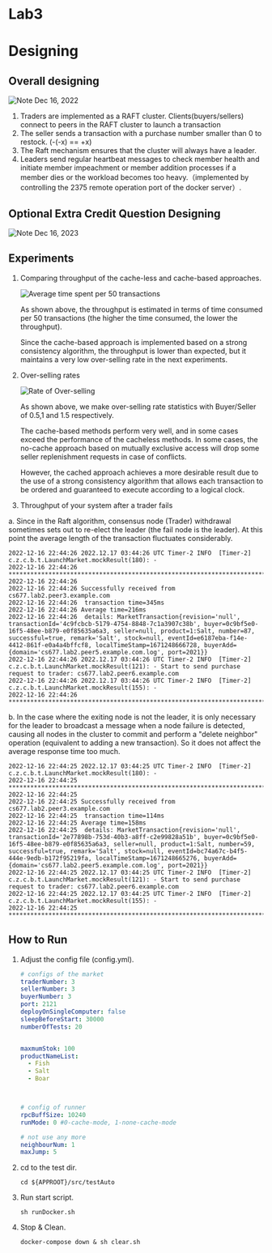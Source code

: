 # Lab3

# Designing

## Overall designing

![Note Dec 16, 2022](src/main/resources/static/OverallDesigning.png)

1. Traders are implemented as a RAFT cluster. Clients(buyers/sellers) connect to peers in the RAFT cluster to launch a transaction
2. The seller sends a transaction with a purchase number smaller than 0 to restock. (-(-x) == +x)
3. The Raft mechanism ensures that the cluster will always have a leader.
4. Leaders send regular heartbeat messages to check member health and initiate member impeachment or member addition processes if a member dies or the workload becomes too heavy.（implemented by controlling the 2375 remote operation port of the docker server）.

## Optional Extra Credit Question Designing

![Note Dec 16, 2023](src/main/resources/static/ExtraCredit.png)

## Experiments

1. Comparing throughput of the cache-less and cache-based approaches.

   ![Average time spent per 50 transactions](src/main/resources/static/AverageTimeSpentPer50Transactions.png)

   As shown above, the throughput is estimated in terms of time consumed per 50 transactions (the higher the time consumed, the lower the throughput).

   Since the cache-based approach is implemented based on a strong consistency algorithm, the throughput is lower than expected, but it maintains a very low over-selling rate in the next experiments.

2. Over-selling rates

   ![Rate of Over-selling](src/main/resources/static/RateOfOver-selling.png)

   As shown above, we make over-selling rate statistics with Buyer/Seller of 0.5,1 and 1.5 respectively.

   The cache-based methods perform very well, and in some cases exceed the performance of the cacheless methods. In some cases, the no-cache approach based on mutually exclusive access will drop some seller replenishment requests in case of conflicts.

   However, the cached approach achieves a more desirable result due to the use of a strong consistency algorithm that allows each transaction to be ordered and guaranteed to execute according to a logical clock.

3.  Throughput of your system after a trader fails

a. Since in the Raft algorithm, consensus node (Trader) withdrawal sometimes sets out to re-elect the leader (the fail node is the leader). At this point the average length of the transaction fluctuates considerably.

```shell
2022-12-16 22:44:26 2022.12.17 03:44:26 UTC Timer-2 INFO  [Timer-2] c.z.c.b.t.LaunchMarket.mockResult(180): - 
2022-12-16 22:44:26 *************************************************************************************
2022-12-16 22:44:26 
2022-12-16 22:44:26 Successfully received from cs677.lab2.peer3.example.com
2022-12-16 22:44:26  transaction time=345ms
2022-12-16 22:44:26 Average time=216ms
2022-12-16 22:44:26  details: MarketTransaction{revision='null', transactionId='4c9fcbcb-5179-4754-8848-7c1a3907c38b', buyer=0c9bf5e0-16f5-48ee-b879-e0f85635a6a3, seller=null, product=1:Salt, number=87, successful=true, remark='Salt', stock=null, eventId=e6187eba-f14e-4412-861f-e0a4a4bffcf8, localTimeStamp=1671248666728, buyerAdd={domain='cs677.lab2.peer5.example.com.log', port=2021}}
2022-12-16 22:44:26 2022.12.17 03:44:26 UTC Timer-2 INFO  [Timer-2] c.z.c.b.t.LaunchMarket.mockResult(121): - Start to send purchase request to trader: cs677.lab2.peer6.example.com
2022-12-16 22:44:26 2022.12.17 03:44:26 UTC Timer-2 INFO  [Timer-2] c.z.c.b.t.LaunchMarket.mockResult(155): - 
2022-12-16 22:44:26 *************************************************************************************
```

b. In the case where the exiting node is not the leader, it is only necessary for the leader to broadcast a message when a node failure is detected, causing all nodes in the cluster to commit and perform a "delete neighbor" operation (equivalent to adding a new transaction). So it does not affect the average response time too much.

```shell
2022-12-16 22:44:25 2022.12.17 03:44:25 UTC Timer-2 INFO  [Timer-2] c.z.c.b.t.LaunchMarket.mockResult(180): - 
2022-12-16 22:44:25 *************************************************************************************
2022-12-16 22:44:25 
2022-12-16 22:44:25 Successfully received from cs677.lab2.peer3.example.com
2022-12-16 22:44:25  transaction time=114ms
2022-12-16 22:44:25 Average time=158ms
2022-12-16 22:44:25  details: MarketTransaction{revision='null', transactionId='2e77898b-753d-40b3-a8ff-c2e99828a51b', buyer=0c9bf5e0-16f5-48ee-b879-e0f85635a6a3, seller=null, product=1:Salt, number=59, successful=true, remark='Salt', stock=null, eventId=bc74a67c-b4f5-444e-9edb-b172f95219fa, localTimeStamp=1671248665276, buyerAdd={domain='cs677.lab2.peer5.example.com.log', port=2021}}
2022-12-16 22:44:25 2022.12.17 03:44:25 UTC Timer-2 INFO  [Timer-2] c.z.c.b.t.LaunchMarket.mockResult(121): - Start to send purchase request to trader: cs677.lab2.peer6.example.com
2022-12-16 22:44:25 2022.12.17 03:44:25 UTC Timer-2 INFO  [Timer-2] c.z.c.b.t.LaunchMarket.mockResult(155): - 
2022-12-16 22:44:25 *************************************************************************************
```

## How to Run

1. Adjust the config file (config.yml).

   ```yaml
   # configs of the market
   traderNumber: 3
   sellerNumber: 3
   buyerNumber: 3
   port: 2121
   deployOnSingleComputer: false
   sleepBeforeStart: 30000
   numberOfTests: 20
   
   
   maxmumStok: 100
   productNameList:
     - Fish
     - Salt
     - Boar
   
   
   
   # config of runner
   rpcBuffSize: 10240
   runMode: 0 #0-cache-mode, 1-none-cache-mode
   
   # not use any more
   neighbourNum: 1
   maxJump: 5
   ```



2. cd to the test dir.

   ```shell
   cd ${APPROOT}/src/testAuto
   ```

3. Run start script.

   ```shell
   sh runDocker.sh
   ```

4. Stop & Clean.

   ```shell
   docker-compose down & sh clear.sh
   ```

   

